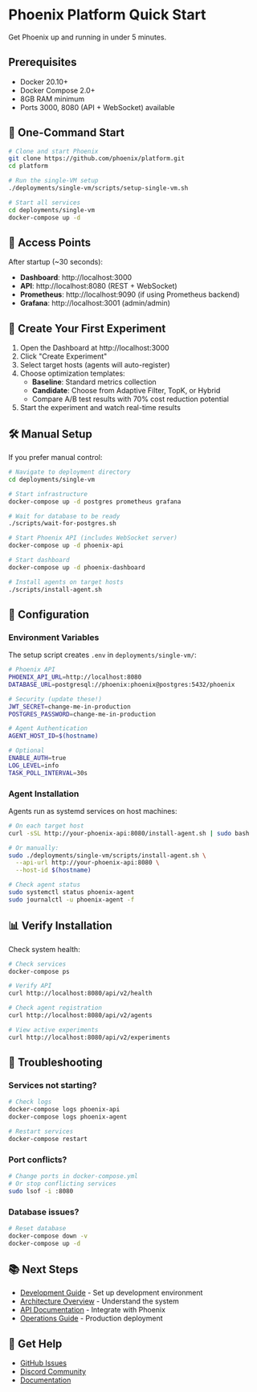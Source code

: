 # Phoenix Platform Quick Start

Get Phoenix up and running in under 5 minutes.

## Prerequisites

- Docker 20.10+
- Docker Compose 2.0+
- 8GB RAM minimum
- Ports 3000, 8080 (API + WebSocket) available

## 🚀 One-Command Start

```bash
# Clone and start Phoenix
git clone https://github.com/phoenix/platform.git
cd platform

# Run the single-VM setup
./deployments/single-vm/scripts/setup-single-vm.sh

# Start all services
cd deployments/single-vm
docker-compose up -d
```

## 📍 Access Points

After startup (~30 seconds):

- **Dashboard**: http://localhost:3000
- **API**: http://localhost:8080 (REST + WebSocket)
- **Prometheus**: http://localhost:9090 (if using Prometheus backend)
- **Grafana**: http://localhost:3001 (admin/admin)

## 🧪 Create Your First Experiment

1. Open the Dashboard at http://localhost:3000
2. Click "Create Experiment"
3. Select target hosts (agents will auto-register)
4. Choose optimization templates:
   - **Baseline**: Standard metrics collection
   - **Candidate**: Choose from Adaptive Filter, TopK, or Hybrid
   - Compare A/B test results with 70% cost reduction potential
5. Start the experiment and watch real-time results

## 🛠️ Manual Setup

If you prefer manual control:

```bash
# Navigate to deployment directory
cd deployments/single-vm

# Start infrastructure
docker-compose up -d postgres prometheus grafana

# Wait for database to be ready
./scripts/wait-for-postgres.sh

# Start Phoenix API (includes WebSocket server)
docker-compose up -d phoenix-api

# Start dashboard
docker-compose up -d phoenix-dashboard

# Install agents on target hosts
./scripts/install-agent.sh
```

## 🔧 Configuration

### Environment Variables

The setup script creates `.env` in `deployments/single-vm/`:

```bash
# Phoenix API
PHOENIX_API_URL=http://localhost:8080
DATABASE_URL=postgresql://phoenix:phoenix@postgres:5432/phoenix

# Security (update these!)
JWT_SECRET=change-me-in-production
POSTGRES_PASSWORD=change-me-in-production

# Agent Authentication
AGENT_HOST_ID=$(hostname)

# Optional
ENABLE_AUTH=true
LOG_LEVEL=info
TASK_POLL_INTERVAL=30s
```

### Agent Installation

Agents run as systemd services on host machines:

```bash
# On each target host
curl -sSL http://your-phoenix-api:8080/install-agent.sh | sudo bash

# Or manually:
sudo ./deployments/single-vm/scripts/install-agent.sh \
  --api-url http://your-phoenix-api:8080 \
  --host-id $(hostname)

# Check agent status
sudo systemctl status phoenix-agent
sudo journalctl -u phoenix-agent -f
```

## 📊 Verify Installation

Check system health:

```bash
# Check services
docker-compose ps

# Verify API
curl http://localhost:8080/api/v2/health

# Check agent registration
curl http://localhost:8080/api/v2/agents

# View active experiments
curl http://localhost:8080/api/v2/experiments
```

## 🚨 Troubleshooting

### Services not starting?
```bash
# Check logs
docker-compose logs phoenix-api
docker-compose logs phoenix-agent

# Restart services
docker-compose restart
```

### Port conflicts?
```bash
# Change ports in docker-compose.yml
# Or stop conflicting services
sudo lsof -i :8080
```

### Database issues?
```bash
# Reset database
docker-compose down -v
docker-compose up -d
```

## 📚 Next Steps

- [Development Guide](DEVELOPMENT_GUIDE.md) - Set up development environment
- [Architecture Overview](docs/architecture/PLATFORM_ARCHITECTURE.md) - Understand the system
- [API Documentation](docs/api/) - Integrate with Phoenix
- [Operations Guide](docs/operations/OPERATIONS_GUIDE_COMPLETE.md) - Production deployment

## 💬 Get Help

- [GitHub Issues](https://github.com/phoenix/platform/issues)
- [Discord Community](https://discord.gg/phoenix)
- [Documentation](docs/)